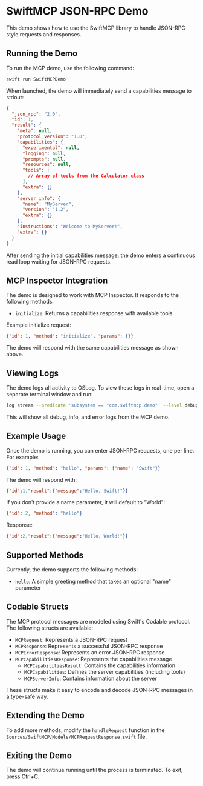 # SwiftMCP JSON-RPC Demo

This demo shows how to use the SwiftMCP library to handle JSON-RPC style requests and responses.

## Running the Demo

To run the MCP demo, use the following command:

```bash
swift run SwiftMCPDemo
```

When launched, the demo will immediately send a capabilities message to stdout:

```json
{
  "json_rpc": "2.0",
  "id": 1,
  "result": {
    "meta": null,
    "protocol_version": "1.0",
    "capabilities": {
      "experimental": null,
      "logging": null,
      "prompts": null,
      "resources": null,
      "tools": [
        // Array of tools from the Calculator class
      ],
      "extra": {}
    },
    "server_info": {
      "name": "MyServer",
      "version": "1.2",
      "extra": {}
    },
    "instructions": "Welcome to MyServer!",
    "extra": {}
  }
}
```

After sending the initial capabilities message, the demo enters a continuous read loop waiting for JSON-RPC requests.

## MCP Inspector Integration

The demo is designed to work with MCP Inspector. It responds to the following methods:

- `initialize`: Returns a capabilities response with available tools

Example initialize request:

```json
{"id": 1, "method": "initialize", "params": {}}
```

The demo will respond with the same capabilities message as shown above.

## Viewing Logs

The demo logs all activity to OSLog. To view these logs in real-time, open a separate terminal window and run:

```bash
log stream --predicate 'subsystem == "com.swiftmcp.demo"' --level debug
```

This will show all debug, info, and error logs from the MCP demo.

## Example Usage

Once the demo is running, you can enter JSON-RPC requests, one per line. For example:

```json
{"id": 1, "method": "hello", "params": {"name": "Swift"}}
```

The demo will respond with:

```json
{"id":1,"result":{"message":"Hello, Swift!"}}
```

If you don't provide a name parameter, it will default to "World":

```json
{"id": 2, "method": "hello"}
```

Response:

```json
{"id":2,"result":{"message":"Hello, World!"}}
```

## Supported Methods

Currently, the demo supports the following methods:

- `hello`: A simple greeting method that takes an optional "name" parameter

## Codable Structs

The MCP protocol messages are modeled using Swift's Codable protocol. The following structs are available:

- `MCPRequest`: Represents a JSON-RPC request
- `MCPResponse`: Represents a successful JSON-RPC response
- `MCPErrorResponse`: Represents an error JSON-RPC response
- `MCPCapabilitiesResponse`: Represents the capabilities message
  - `MCPCapabilitiesResult`: Contains the capabilities information
  - `MCPCapabilities`: Defines the server capabilities (including tools)
  - `MCPServerInfo`: Contains information about the server

These structs make it easy to encode and decode JSON-RPC messages in a type-safe way.

## Extending the Demo

To add more methods, modify the `handleRequest` function in the `Sources/SwiftMCP/Models/MCPRequestResponse.swift` file.

## Exiting the Demo

The demo will continue running until the process is terminated. To exit, press Ctrl+C. 